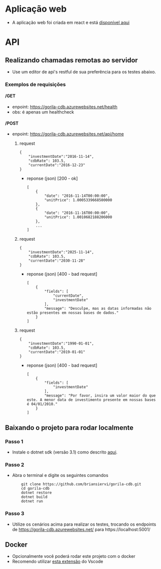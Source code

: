 # Aplicação web
- A aplicação web foi criada em react e está [disponível aqui](https://gorila-cdb.azurewebsites.net/)

# API
## Realizando chamadas remotas ao servidor
- Use um editor de api's restful de sua preferência para os testes abaixo.

### Exemplos de requisições

#### /GET
- enpoint: https://gorila-cdb.azurewebsites.net/health
- obs: é apenas um healthcheck

#### /POST

- enpoint: https://gorila-cdb.azurewebsites.net/api/home
    1. request
        ```
        {
            "investmentDate":"2016-11-14",
            "cdbRate": 103.5,
            "currentDate":"2016-12-23"
        }
        ```
        - reponse (json) [200 - ok]
            ```
            [
                {
                    "date": "2016-11-14T00:00:00",
                    "unitPrice": 1.0005339668500000
                },
                {
                    "date": "2016-11-16T00:00:00",
                    "unitPrice": 1.0010682188206000
                },
                ...    
            ]
            ```

    1. request
        ```
        {
            "investmentDate":"2025-11-14",
            "cdbRate": 103.5,
            "currentDate":"2030-11-28"
        }
        ```
        - reponse (json) [400 - bad request]
            ```
            [
                {
                    "fields": [
                        "currentDate",
                        "investmentDate"
                    ],
                    "message": "Desculpe, mas as datas informadas não estão presentes em nossas bases de dados."
                }
            ]
            ```

    1. request
        ```
        {
            "investmentDate":"1990-01-01",
            "cdbRate": 103.5,
            "currentDate":"2019-01-01"
        }
        ```
        - reponse (json) [400 - bad request]
            ```
            [
                {
                    "fields": [
                        "investmentDate"
                    ],
                    "message": "Por favor, insira um valor maior do que este. A menor data de investimento presente em nossas bases é 04/01/2010."
                }
            ]
            ```

## Baixando o projeto para rodar localmente

### Passo 1 
- Instale o dotnet sdk (versão 3.1) como descrito [aqui](https://dotnet.microsoft.com/learn/aspnet/hello-world-tutorial/install).

### Passo 2
- Abra o terminal e digite os seguintes comandos
    ``` 
        git clone https://github.com/briansiervi/gorila-cdb.git
        cd gorila-cdb
        dotnet restore
        dotnet build
        dotnet run
    ``` 
### Passo 3
- Utilize os cenários acima para realizar os testes, trocando os endpoints de https://gorila-cdb.azurewebsites.net/ para https://localhost:5001/

## Docker
- Opcionalmente você poderá rodar este projeto com o docker
- Recomendo utilizar [esta extensão](https://github.com/Microsoft/vscode-docker) do Vscode